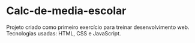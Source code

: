 # Calc-de-media-escolar
Projeto criado como primeiro exercício para treinar desenvolvimento web.
Tecnologias usadas: 
HTML, CSS e JavaScript.
